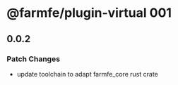 # @farmfe/plugin-virtual 001

## 0.0.2

### Patch Changes

- update toolchain to adapt farmfe_core rust crate
